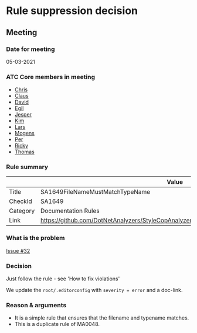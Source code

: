 # Rule suppression decision

## Meeting

### Date for meeting

05-03-2021

### ATC Core members in meeting

* [Chris](https://github.com/orgs/atc-net/people/christianhelle)
* [Claus](https://github.com/orgs/atc-net/people/cjakobsen)
* [David](https://github.com/orgs/atc-net/people/davidkallesen)
* [Egil](https://github.com/orgs/atc-net/people/egil)
* [Jesper](https://github.com/orgs/atc-net/people/jhoejgaard)
* [Kim](https://github.com/orgs/atc-net/people/kimlundjohansen)
* [Lars](https://github.com/orgs/atc-net/people/LarsSkovslund)
* [Mogens](https://github.com/orgs/atc-net/people/MogensFogh)
* [Per](https://github.com/orgs/atc-net/people/perkops)
* [Ricky](https://github.com/orgs/atc-net/people/rickykaare)
* [Thomas](https://github.com/orgs/atc-net/people/TomMalow)

### Rule summary

|             | Value |
| ----------- |------------------------------------------------|
| Title       | SA1649FileNameMustMatchTypeName |
| CheckId     | SA1649 |
| Category    | Documentation Rules |
| Link        | https://github.com/DotNetAnalyzers/StyleCopAnalyzers/blob/master/documentation/SA1649.md |

### What is the problem

[Issue #32](https://github.com/atc-net/atc-coding-rules/issues/32)

### Decision

Just follow the rule - see 'How to fix violations'

We update the `root/.editorconfig` with `severity = error` and a doc-link.

### Reason & arguments

* It is a simple rule that ensures that the filename and typename matches.
* This is a duplicate rule of MA0048.
